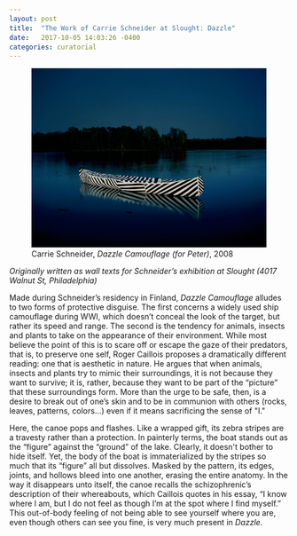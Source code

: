 ```yaml
---
layout: post
title:  "The Work of Carrie Schneider at Slought: Dazzle"
date:   2017-10-05 14:03:26 -0400
categories: curatorial
---
```

<figure>
  <img src="/assets/img/schneider-dazzle.jpg" alt="schneider-dazzle.jpg" width="500">
  <figcaption class="caption">Carrie Schneider, <em>Dazzle Camouflage (for Peter)</em>, 2008</figcaption>
</figure>

<!--excerpt.start-->
<em>Originally written as wall texts for Schneider’s exhibition at Slought (4017 Walnut St, Philadelphia)</em>

Made during Schneider’s residency in Finland, <em>Dazzle Camouflage</em> alludes to two forms of protective disguise.
The first concerns a widely used ship camouflage during WWI, which doesn’t conceal the look of the target, but rather<!--excerpt.end--> its speed and range.
The second is the tendency for animals, insects and plants to take on the appearance of their environment. While most believe the point of this
is to scare off or escape the gaze of their predators, that is, to preserve one self, Roger Caillois proposes a dramatically different reading:
one that is aesthetic in nature. He argues that when animals, insects and plants try to mimic their surroundings, it is not because they want
to survive; it is, rather, because they want to be part of the “picture” that these surroundings form. More than the urge to be safe, then,
is a desire to break out of one’s skin and to be in communion with others (rocks, leaves, patterns, colors...) even if it means sacrificing
the sense of "I."

Here, the canoe pops and flashes. Like a wrapped gift, its zebra stripes are a travesty rather than a protection.  In painterly terms, the boat
stands out as the “figure” against the “ground” of the lake. Clearly, it doesn't bother to hide itself. Yet, the body of the boat is
immaterialized by the stripes so much that its “figure” all but dissolves. Masked by the pattern, its edges, joints, and hollows bleed into
one another, erasing the entire anatomy. In the way it disappears unto itself, the canoe recalls the schizophrenic’s description of their
whereabouts, which Caillois quotes in his essay, “I know where I am, but I do not feel as though I’m at the spot where I find myself.” This
out-of-body feeling of not being able to see yourself where you are, even though others can see you fine, is very much present in <em>Dazzle</em>.
